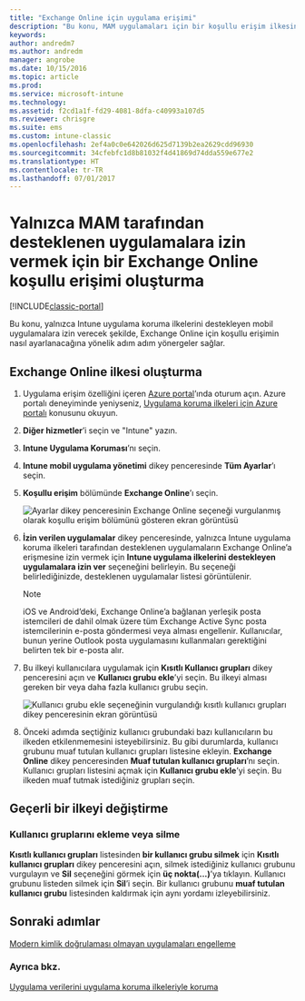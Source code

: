 ```yaml
---
title: "Exchange Online için uygulama erişimi"
description: "Bu konu, MAM uygulamaları için bir koşullu erişim ilkesini nasıl yapılandırabileceğinizi açıklar."
keywords: 
author: andredm7
ms.author: andredm
manager: angrobe
ms.date: 10/15/2016
ms.topic: article
ms.prod: 
ms.service: microsoft-intune
ms.technology: 
ms.assetid: f2cd1a1f-fd29-4081-8dfa-c40993a107d5
ms.reviewer: chrisgre
ms.suite: ems
ms.custom: intune-classic
ms.openlocfilehash: 2ef4a0c0e642026d625d7139b2ea2629cdd96930
ms.sourcegitcommit: 34cfebfc1d8b81032f4d41869d74dda559e677e2
ms.translationtype: HT
ms.contentlocale: tr-TR
ms.lasthandoff: 07/01/2017
---
```

# <a name="create-an-exchange-online-conditional-access-to-only-allow-apps-supported-by-mam"></a>Yalnızca MAM tarafından desteklenen uygulamalara izin vermek için bir Exchange Online koşullu erişimi oluşturma

[!INCLUDE[classic-portal](../includes/classic-portal.md)]

Bu konu, yalnızca Intune uygulama koruma ilkelerini destekleyen mobil uygulamalara izin verecek şekilde, Exchange Online için koşullu erişimin nasıl ayarlanacağına yönelik adım adım yönergeler sağlar.


## <a name="create-an-exchange-online-policy"></a>Exchange Online ilkesi oluşturma
1.  Uygulama erişim özelliğini içeren [Azure portal](https://portal.azure.com)’ında oturum açın. Azure portalı deneyiminde yeniyseniz, [Uygulama koruma ilkeleri için Azure portalı](azure-portal-for-microsoft-intune-mam-policies.md) konusunu okuyun.

2.  **Diğer hizmetler**’i seçin ve "Intune" yazın.

3.  **Intune Uygulama Koruması**’nı seçin.

4.  **Intune mobil uygulama yönetimi** dikey penceresinde **Tüm Ayarlar**’ı seçin.

5.  **Koşullu erişim** bölümünde **Exchange Online**’ı seçin.

    ![Ayarlar dikey penceresinin Exchange Online seçeneği vurgulanmış olarak koşullu erişim bölümünü gösteren ekran görüntüsü](../media/MAM-conditional-access-1.png)

6. **İzin verilen uygulamalar** dikey penceresinde, yalnızca Intune uygulama koruma ilkeleri tarafından desteklenen uygulamaların Exchange Online’a erişmesine izin vermek için **Intune uygulama ilkelerini destekleyen uygulamalara izin ver** seçeneğini belirleyin. Bu seçeneği belirlediğinizde, desteklenen uygulamalar listesi görüntülenir.

    >[!NOTE]
    >iOS ve Android’deki, Exchange Online’a bağlanan yerleşik posta istemcileri de dahil olmak üzere tüm Exchange Active Sync posta istemcilerinin e-posta göndermesi veya alması engellenir. Kullanıcılar, bunun yerine Outlook posta uygulamasını kullanmaları gerektiğini belirten tek bir e-posta alır.

7. Bu ilkeyi kullanıcılara uygulamak için **Kısıtlı Kullanıcı grupları** dikey penceresini açın ve **Kullanıcı grubu ekle**’yi seçin. Bu ilkeyi alması gereken bir veya daha fazla kullanıcı grubu seçin.

    ![Kullanıcı grubu ekle seçeneğinin vurgulandığı kısıtlı kullanıcı grupları dikey penceresinin ekran görüntüsü](../media/mam-ca-add-user-group.png)

8. Önceki adımda seçtiğiniz kullanıcı grubundaki bazı kullanıcıların bu ilkeden etkilenmemesini isteyebilirsiniz. Bu gibi durumlarda, kullanıcı grubunu muaf tutulan kullanıcı grupları listesine ekleyin. **Exchange Online** dikey penceresinden **Muaf tutulan kullanıcı grupları**’nı seçin. Kullanıcı grupları listesini açmak için **Kullanıcı grubu ekle**’yi seçin. Bu ilkeden muaf tutmak istediğiniz grupları seçin.  

## <a name="modify-an-existing-policy"></a>Geçerli bir ilkeyi değiştirme
### <a name="add-or-delete-user-groups"></a>Kullanıcı gruplarını ekleme veya silme

**Kısıtlı kullanıcı grupları** listesinden **bir kullanıcı grubu silmek** için **Kısıtlı kullanıcı grupları** dikey penceresini açın, silmek istediğiniz kullanıcı grubunu vurgulayın ve **Sil** seçeneğini görmek için **üç nokta(...)**’ya tıklayın. Kullanıcı grubunu listeden silmek için **Sil**’i seçin. Bir kullanıcı grubunu **muaf tutulan kullanıcı grubu** listesinden kaldırmak için aynı yordamı izleyebilirsiniz.


## <a name="next-steps"></a>Sonraki adımlar
[Modern kimlik doğrulaması olmayan uygulamaları engelleme](block-apps-with-no-modern-authentication.md)
### <a name="see-also"></a>Ayrıca bkz.
[Uygulama verilerini uygulama koruma ilkeleriyle koruma](protect-app-data-using-mobile-app-management-policies-with-microsoft-intune.md)
